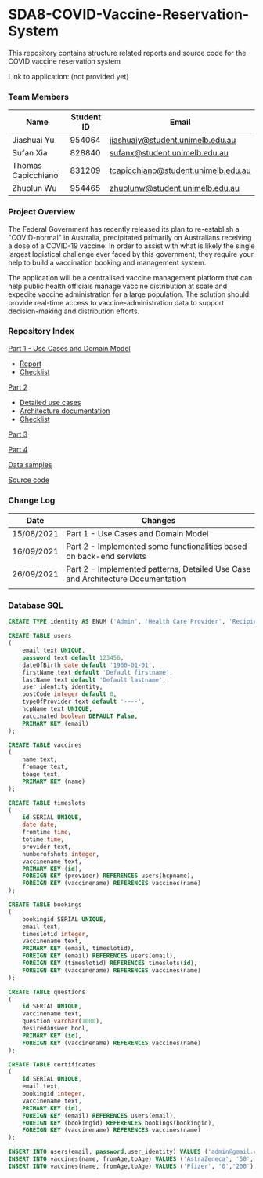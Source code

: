 # SDA8-COVID-Vaccine-Reservation-System

This repository contains structure related reports and source code for the COVID vaccine reservation system

Link to application: (not provided yet)

### **Team Members**

| Name               | Student ID | Email                               |
| ------------------ | ---------- | ----------------------------------- |
| Jiashuai Yu        | 954064     | jiashuaiy@student.unimelb.edu.au    |
| Sufan Xia          | 828840     | sufanx@student.unimelb.edu.au       |
| Thomas Capicchiano | 831209     | tcapicchiano@student.unimelb.edu.au |
| Zhuolun Wu         | 954465     | zhuolunw@student.unimelb.edu.au     |

### **Project Overview**

The Federal Government has recently released its plan to re-establish a "COVID-normal" in Australia, precipitated primarily on Australians receiving a dose of a COVID-19 vaccine. In order to assist with what is likely the single largest logistical challenge ever faced by this government, they require your help to build a vaccination booking and management system.

The application will be a centralised vaccine management platform that can help public health officials manage vaccine distribution at scale and expedite vaccine administration for a large population. The solution should provide real-time access to vaccine-administration data to support decision-making and distribution efforts.

### **Repository Index**

[Part 1 - Use Cases and Domain Model](docs/part1)

- [Report](docs/part1/part_1_use_cases.pdf)
- [Checklist](docs/part1/Checklist%20Part%201.pdf)

[Part 2](docs/part2)

* [Detailed use cases](docs/part2/detailed%20use%20cases.pdf)
* [Architecture documentation](docs/part2/architecture%20documention.pdf)
* [Checklist](docs/part2/Checklist%20Part%202.pdf)

[Part 3](docs/part3)

[Part 4](docs/part4)

[Data samples](docs/data-samples)

[Source code](src)

### **Change Log**

| Date       | Changes                                                      |
| ---------- | ------------------------------------------------------------ |
| 15/08/2021 | Part 1 - Use Cases and Domain Model                          |
| 16/09/2021 | Part 2 - Implemented some functionalities based on back-end servlets |
| 26/09/2021 | Part 2 - Implemented patterns, Detailed Use Case and Architecture Documentation |
|            |                                                              |

### **Database SQL**

```sql
CREATE TYPE identity AS ENUM ('Admin', 'Health Care Provider', 'Recipient');

CREATE TABLE users
(
    email text UNIQUE,
    password text default 123456,
    dateOfBirth date default '1900-01-01',
    firstName text default 'Default firstname',
    lastName text default 'Default lastname',
    user_identity identity,
    postCode integer default 0,
    typeOfProvider text default '----',
    hcpName text UNIQUE,
    vaccinated boolean DEFAULT False,
    PRIMARY KEY (email)
);

CREATE TABLE vaccines
(
    name text,
    fromage text,
    toage text,
    PRIMARY KEY (name)
);

CREATE TABLE timeslots
(
    id SERIAL UNIQUE,
    date date,
    fromtime time,
    totime time,
    provider text,
    numberofshots integer,
    vaccinename text,
    PRIMARY KEY (id),
    FOREIGN KEY (provider) REFERENCES users(hcpname),
    FOREIGN KEY (vaccinename) REFERENCES vaccines(name)
);

CREATE TABLE bookings
(
    bookingid SERIAL UNIQUE,
    email text,
    timeslotid integer,
    vaccinename text,
    PRIMARY KEY (email, timeslotid),
    FOREIGN KEY (email) REFERENCES users(email),
    FOREIGN KEY (timeslotid) REFERENCES timeslots(id),
    FOREIGN KEY (vaccinename) REFERENCES vaccines(name)
);

CREATE TABLE questions
(
    id SERIAL UNIQUE,
    vaccinename text,
    question varchar(1000),
    desiredanswer bool,
    PRIMARY KEY (id),
    FOREIGN KEY (vaccinename) REFERENCES vaccines(name)
);

CREATE TABLE certificates
(
    id SERIAL UNIQUE,
    email text,
    bookingid integer,
    vaccinename text,
    PRIMARY KEY (id),
    FOREIGN KEY (email) REFERENCES users(email),
    FOREIGN KEY (bookingid) REFERENCES bookings(bookingid),
    FOREIGN KEY (vaccinename) REFERENCES vaccines(name)
);

INSERT INTO users(email, password,user_identity) VALUES ('admin@gmail.com', 'admin','Admin');
INSERT INTO vaccines(name, fromAge,toAge) VALUES ('AstraZeneca', '50','200');
INSERT INTO vaccines(name, fromAge,toAge) VALUES ('Pfizer', '0','200');
```


